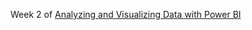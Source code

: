 Week 2 of [Analyzing and Visualizing Data with Power BI](https://www.edx.org/course/data-analysis-in-power-bi)
